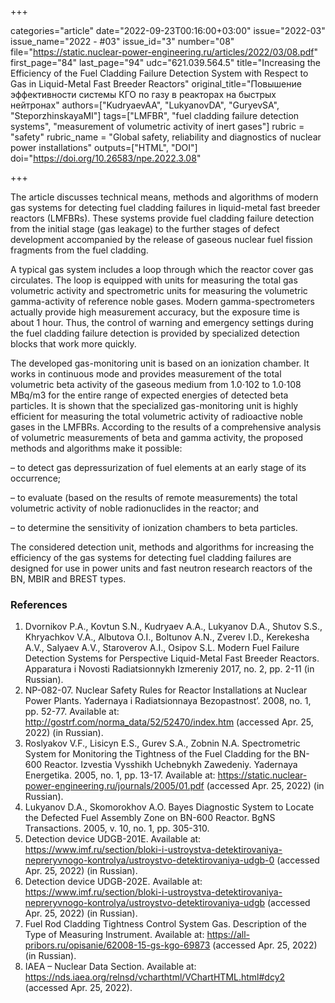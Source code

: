 +++

categories="article"
date="2022-09-23T00:16:00+03:00"
issue="2022-03"
issue_name="2022 - #03"
issue_id="3"
number="08"
file="https://static.nuclear-power-engineering.ru/articles/2022/03/08.pdf"
first_page="84"
last_page="94"
udc="621.039.564.5"
title="Increasing the Efficiency of the Fuel Cladding Failure Detection System with Respect to Gas in Liquid-Metal Fast Breeder Reactors"
original_title="Повышение эффективности системы КГО по газу в реакторах на быстрых нейтронах"
authors=["KudryaevAA", "LukyanovDA", "GuryevSA", "SteporzhinskayaMI"]
tags=["LMFBR", "fuel cladding failure detection systems", "measurement of volumetric activity of inert gases"]
rubric = "safety"
rubric_name = "Global safety, reliability and diagnostics of nuclear power installations"
outputs=["HTML", "DOI"]
doi="https://doi.org/10.26583/npe.2022.3.08"

+++

The article discusses technical means, methods and algorithms of modern gas systems for detecting fuel cladding failures in liquid-metal fast breeder reactors (LMFBRs). These systems provide fuel cladding failure detection from the initial stage (gas leakage) to the further stages of defect development accompanied by the release of gaseous nuclear fuel fission fragments from the fuel cladding.

A typical gas system includes a loop through which the reactor cover gas circulates. The loop is equipped with units for measuring the total gas volumetric activity and spectrometric units for measuring the volumetric gamma-activity of reference noble gases. Modern gamma-spectrometers actually provide high measurement accuracy, but the exposure time is about 1 hour. Thus, the control of warning and emergency settings during the fuel cladding failure detection is provided by specialized detection blocks that work more quickly.

The developed gas-monitoring unit is based on an ionization chamber. It works in continuous mode and provides measurement of the total volumetric beta activity of the gaseous medium from 1.0⋅102 to 1.0⋅108 MBq/m3 for the entire range of expected energies of detected beta particles. It is shown that the specialized gas-monitoring unit is highly efficient for measuring the total volumetric activity of radioactive noble gases in the LMFBRs. According to the results of a comprehensive analysis of volumetric measurements of beta and gamma activity, the proposed methods and algorithms make it possible:

– to detect gas depressurization of fuel elements at an early stage of its occurrence;

– to evaluate (based on the results of remote measurements) the total volumetric activity of noble radionuclides in the reactor; and

– to determine the sensitivity of ionization chambers to beta particles.

The considered detection unit, methods and algorithms for increasing the efficiency of the gas systems for detecting fuel cladding failures are designed for use in power units and fast neutron research reactors of the BN, MBIR and BREST types.


### References

1. Dvornikov P.A., Kovtun S.N., Kudryaev A.A., Lukyanov D.A., Shutov S.S., Khryachkov V.A., Albutova O.І., Boltunov A.N., Zverev I.D., Kerekesha A.V., Salyaev A.V., Staroverov A.I., Osipov S.L. Modern Fuel Failure Detection Systems for Perspective Liquid-Metal Fast Breeder Reactors. Apparatura i Novosti Radiatsionnykh Izmereniy 2017, no. 2, pp. 2-11 (in Russian).
2. NP-082-07. Nuclear Safety Rules for Reactor Installations at Nuclear Power Plants. Yadernaya i Radiatsionnaya Bezopastnost’. 2008, no. 1, pp. 52-77. Available at: http://gostrf.com/norma_data/52/52470/index.htm (accessed Apr. 25, 2022) (in Russian).
3. Roslyakov V.F., Lisicyn E.S., Gurev S.A., Zobnin N.A. Spectrometric System for Monitoring the Tightness of the Fuel Cladding for the BN-600 Reactor. Izvestia Vysshikh Uchebnykh Zawedeniy. Yadernaya Energetika. 2005, no. 1, pp. 13-17. Available at: https://static.nuclear-power-engineering.ru/journals/2005/01.pdf (accessed Apr. 25, 2022) (in Russian).
4. Lukyanov D.A., Skomorokhov A.O. Bayes Diagnostic System to Locate the Defected Fuel Assembly Zone on BN-600 Reactor. BgNS Transactions. 2005, v. 10, no. 1, pp. 305-310.
5. Detection device UDGB-201E. Available at: https://www.imf.ru/section/bloki-i-ustroystva-detektirovaniya-nepreryvnogo-kontrolya/ustroystvo-detektirovaniya-udgb-0 (accessed Apr. 25, 2022) (in Russian).
6. Detection device UDGB-202E. Available at: https://www.imf.ru/section/bloki-i-ustroystva-detektirovaniya-nepreryvnogo-kontrolya/ustroystvo-detektirovaniya-udgb (accessed Apr. 25, 2022) (in Russian).
7. Fuel Rod Cladding Tightness Control System Gas. Description of the Type of Measuring Instrument. Available at: https://all-pribors.ru/opisanie/62008-15-gs-kgo-69873 (accessed Apr. 25, 2022) (in Russian).
8. IAEA – Nuclear Data Section. Available at: https://nds.iaea.org/relnsd/vcharthtml/VChartHTML.html#dcy2 (accessed Apr. 25, 2022).